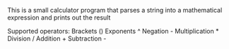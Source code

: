 This is a small calculator program that parses a string into a mathematical expression
and prints out the result

Supported operators:
Brackets ()
Exponents ^
Negation -
Multiplication \*
Division /
Addition +
Subtraction -
